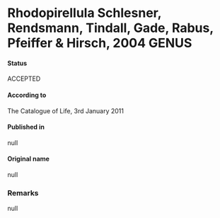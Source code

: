 Rhodopirellula Schlesner, Rendsmann, Tindall, Gade, Rabus, Pfeiffer & Hirsch, 2004 GENUS
=======

#### Status
ACCEPTED

#### According to
The Catalogue of Life, 3rd January 2011

#### Published in
null

#### Original name
null

### Remarks
null